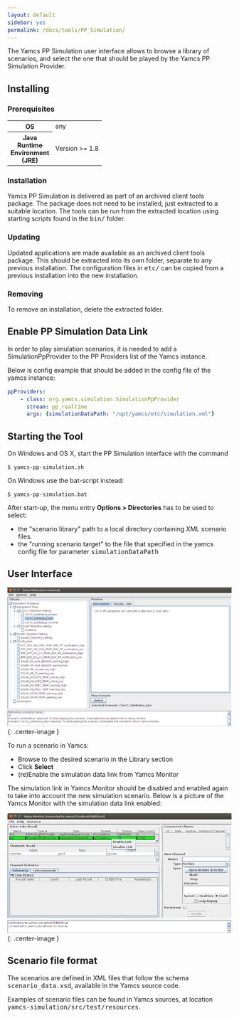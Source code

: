 ```yaml
---
layout: default
sidebar: yes
permalink: /docs/tools/PP_Simulation/
---
```


The Yamcs PP Simulation user interface allows to browse a library of scenarios, and select the one that should be played by the Yamcs PP Simulation Provider.


## Installing
	
### Prerequisites
<table class="inline">
    <tr>
        <th>OS</th>
        <td>any</td>
    </tr>
    <tr>
        <th width="1">Java Runtime Environment (JRE)</th>
        <td>Version &gt;= 1.8</td>
    </tr>
</table>

### Installation
Yamcs PP Simulation is delivered as part of an archived client tools package. The package does not need to be installed, just extracted to a suitable location. The tools can be run from the extracted location using starting scripts found in the <tt>bin/</tt> folder.

### Updating
Updated applications are made available as an archived client tools package. This should be extracted into its own folder, separate to any previous installation. The configuration files in <tt>etc/</tt> can be copied from a previous installation into the new installation.
	
### Removing
To remove an installation, delete the extracted folder.

## Enable PP Simulation Data Link
In order to play simulation scenarios, it is needed to add a SimulationPpProvider to the PP Providers list of the Yamcs instance.

Below is config example that should be added in the config file of the yamcs instance:

```yaml
ppProviders:
    - class: org.yamcs.simulation.SimulationPpProvider
      stream: pp_realtime
      args: {simulationDataPath: "/opt/yamcs/etc/simulation.xml"}
```

## Starting the Tool
On Windows and OS X, start the PP Simulation interface with the command
 
    $ yamcs-pp-simulation.sh

On Windows use the bat-script instead:

    $ yamcs-pp-simulation.bat

After start-up, the menu entry **Options > Directories** has to be used to select:

* the "scenario library" path to a local directory containing XML scenario files.
* the "running scenario target" to the file that specified in the yamcs config file for parameter <tt>simulationDataPath</tt>

## User Interface

![Yamcs PP Simulation user interface](/assets/tools/yamcs-pp-simulation.png){: .center-image }

To run a scenario in Yamcs:

* Browse to the desired scenario in the Library section
* Click **Select**
* (re)Enable the simulation data link from Yamcs Monitor

The simulation link in Yamcs Monitor should be disabled and enabled again to take into account the new simulation scenario. Below is a picture of the Yamcs Monitor with the simulation data link enabled:

![Simulation PP Link in Yamcs Monitor](/assets/tools/yamcs-pp-simulation-monitor.png){: .center-image }

## Scenario file format
The scenarios are defined in XML files that follow the schema <tt>scenario_data.xsd</tt>, available in the Yamcs source code.

Examples of scenario files can be found in Yamcs sources, at location <tt>yamcs-simulation/src/test/resources</tt>.
